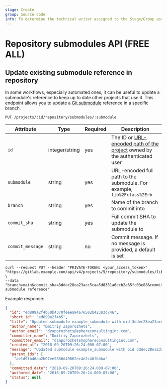 ```yaml
---
stage: Create
group: Source Code
info: To determine the technical writer assigned to the Stage/Group associated with this page, see https://about.gitlab.com/handbook/product/ux/technical-writing/#assignments
---
```


# Repository submodules API **(FREE ALL)**

## Update existing submodule reference in repository

In some workflows, especially automated ones, it can be useful to update a
submodule's reference to keep up to date other projects that use it.
This endpoint allows you to update a [Git submodule](https://git-scm.com/book/en/v2/Git-Tools-Submodules) reference in a
specific branch.

```plaintext
PUT /projects/:id/repository/submodules/:submodule
```

| Attribute | Type | Required | Description |
| --------- | ---- | -------- | ----------- |
| `id` | integer/string | yes | The ID or [URL-encoded path of the project](rest/index.md#namespaced-path-encoding) owned by the authenticated user |
| `submodule` | string | yes | URL-encoded full path to the submodule. For example, `lib%2Fclass%2Erb` |
| `branch` | string | yes | Name of the branch to commit into |
| `commit_sha` | string | yes | Full commit SHA to update the submodule to |
| `commit_message` | string | no | Commit message. If no message is provided, a default is set |

```shell
curl --request PUT --header "PRIVATE-TOKEN: <your_access_token>" "https://gitlab.example.com/api/v4/projects/5/repository/submodules/lib%2Fmodules%2Fexample" \
--data "branch=main&commit_sha=3ddec28ea23acc5caa5d8331a6ecb2a65fc03e88&commit_message=Update submodule reference"
```

Example response:

```json
{
  "id": "ed899a2f4b50b4370feeea94676502b42383c746",
  "short_id": "ed899a2f4b5",
  "title": "Updated submodule example_submodule with oid 3ddec28ea23acc5caa5d8331a6ecb2a65fc03e88",
  "author_name": "Dmitriy Zaporozhets",
  "author_email": "dzaporozhets@sphereconsultinginc.com",
  "committer_name": "Dmitriy Zaporozhets",
  "committer_email": "dzaporozhets@sphereconsultinginc.com",
  "created_at": "2018-09-20T09:26:24.000-07:00",
  "message": "Updated submodule example_submodule with oid 3ddec28ea23acc5caa5d8331a6ecb2a65fc03e88",
  "parent_ids": [
    "ae1d9fb46aa2b07ee9836d49862ec4e2c46fbbba"
  ],
  "committed_date": "2018-09-20T09:26:24.000-07:00",
  "authored_date": "2018-09-20T09:26:24.000-07:00",
  "status": null
}
```
